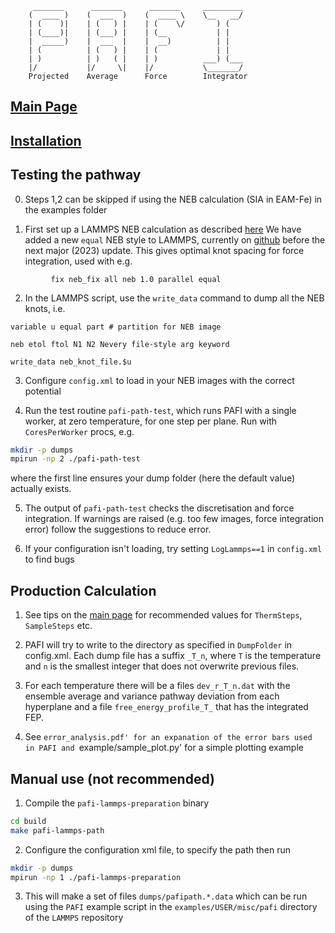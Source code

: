         _______      _______      _______     _________
        (  ____ )    (  ___  )    (  ____ \    \__   __/
        | (    )|    | (   ) |    | (    \/       ) (
        | (____)|    | (___) |    | (__           | |
        |  _____)    |  ___  |    |  __)          | |
        | (          | (   ) |    | (             | |
        | )          | )   ( |    | )          ___) (___
        |/           |/     \|    |/           \_______/
        Projected    Average      Force        Integrator

## [Main Page](README.md)

## [Installation](INSTALL.md)

## Testing the pathway

0. Steps 1,2 can be skipped if using the NEB calculation (SIA in EAM-Fe) in the examples folder

1. First set up a LAMMPS NEB calculation as described [here](http://lammps.sandia.gov/doc/neb.html)
We have added a new `equal` NEB style to LAMMPS, currently on [github](https://github.com/lammps/lammps.git)
before the next major (2023) update. This gives optimal knot spacing for force integration, used with e.g. 
```
         fix neb_fix all neb 1.0 parallel equal
```

2. In the LAMMPS script, use the `write_data` command to dump all the NEB knots, i.e.
```
variable u equal part # partition for NEB image

neb etol ftol N1 N2 Nevery file-style arg keyword

write_data neb_knot_file.$u
```

3. Configure `config.xml` to load in your NEB images with the correct potential

4. Run the test routine `pafi-path-test`, which runs PAFI with a single worker,
at zero temperature, for one step per plane. Run with `CoresPerWorker` procs, e.g.
```bash
mkdir -p dumps
mpirun -np 2 ./pafi-path-test
```
where the first line ensures your dump folder (here the default value) actually exists.

5. The output of `pafi-path-test` checks the discretisation and force integration.
If warnings are raised (e.g. too few images, force integration error)
follow the suggestions to reduce error.

6. If your configuration isn't loading, try setting `LogLammps==1` in `config.xml` to find bugs


## Production Calculation

1. See tips on the [main page](README.md) for recommended values for `ThermSteps`, `SampleSteps` etc.

2. PAFI will try to write to the directory as specified in `DumpFolder` in config.xml. Each dump file has a suffix `_T_n`, where `T` is the temperature and `n` is the smallest integer that does not overwrite previous files.

3. For each temperature there will be a files `dev_r_T_n.dat` with the ensemble average and variance pathway deviation from each hyperplane and a file `free_energy_profile_T_` that has the integrated FEP.

4. See `error_analysis.pdf' for an expanation of the error bars used in PAFI and `example/sample_plot.py' for a simple plotting example

## Manual use (not recommended)
1. Compile the `pafi-lammps-preparation` binary
```bash
cd build
make pafi-lammps-path
```
2. Configure the configuration xml file, to specify the path then run
```bash
mkdir -p dumps
mpirun -np 1 ./pafi-lammps-preparation
```

3. This will make a set of files `dumps/pafipath.*.data` which can be run using the `PAFI` example script in the `examples/USER/misc/pafi` directory of the `LAMMPS` repository
